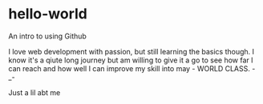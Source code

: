 # hello-world
An intro to using Github

I love web development with passion, but still learning the basics though. I know it's a qiute long journey but am willing to give it a go to see how far I can reach and how well I can improve my skill into may - WORLD CLASS. -_-

Just a lil abt me
